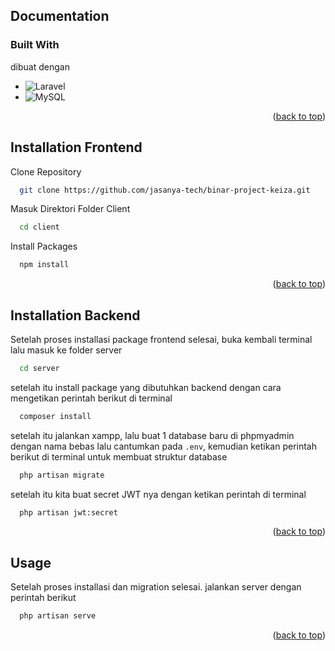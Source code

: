 <div id="top"></div>
<!--
*** Thanks for checking out the Best-README-Template. If you have a suggestion
*** that would make this better, please fork the repo and create a pull request
*** or simply open an issue with the tag "enhancement".
*** Don't forget to give the project a star!
*** Thanks again! Now go create something AMAZING! :D
-->



<!-- PROJECT SHIELDS -->
<!--
*** I'm using markdown "reference style" links for readability.
*** Reference links are enclosed in brackets [ ] instead of parentheses ( ).
*** See the bottom of this document for the declaration of the reference variables
*** for contributors-url, forks-url, etc. This is an optional, concise syntax you may use.
*** https://www.markdownguide.org/basic-syntax/#reference-style-links
-->




<!-- ABOUT THE PROJECT -->
## Documentation

### Built With

dibuat dengan 

* ![Laravel](https://img.shields.io/badge/laravel-%23FF2D20.svg?style=for-the-badge&logo=laravel&logoColor=white)
* ![MySQL](https://img.shields.io/badge/mysql-%2300f.svg?style=for-the-badge&logo=mysql&logoColor=white)

<p align="right">(<a href="#top">back to top</a>)</p>


## Installation Frontend

Clone Repository

```bash
  git clone https://github.com/jasanya-tech/binar-project-keiza.git
```

Masuk Direktori Folder Client
```bash
  cd client
```

Install Packages
```bash
  npm install
```

<p align="right">(<a href="#top">back to top</a>)</p>

## Installation Backend
Setelah proses installasi package frontend selesai, buka kembali terminal lalu masuk ke folder server
```bash
  cd server
```

setelah itu install package yang dibutuhkan backend dengan cara mengetikan perintah berikut di terminal
```bash
  composer install
```
setelah itu jalankan xampp, lalu buat 1 database baru di phpmyadmin dengan nama bebas lalu cantumkan pada `.env`, kemudian ketikan perintah berikut di terminal untuk membuat struktur database
```bash
  php artisan migrate
```

setelah itu kita buat secret JWT nya dengan ketikan perintah di terminal
```bash
  php artisan jwt:secret
```

<p align="right">(<a href="#top">back to top</a>)</p>

<!-- USAGE EXAMPLES -->
## Usage

Setelah proses installasi dan migration selesai. jalankan server dengan perintah berikut
 
```bash
  php artisan serve
```
<p align="right">(<a href="#top">back to top</a>)</p>

